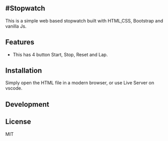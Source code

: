 
#Stopwatch
----------------------------------
This is a simple web based stopwatch built with HTML,CSS, Bootstrap and vanilla Js.
## Features

- This has 4 button Start, Stop, Reset and Lap.

## Installation
Simply open the HTML file in a modern browser, or use Live Server on vscode.

## Development


## License

MIT

